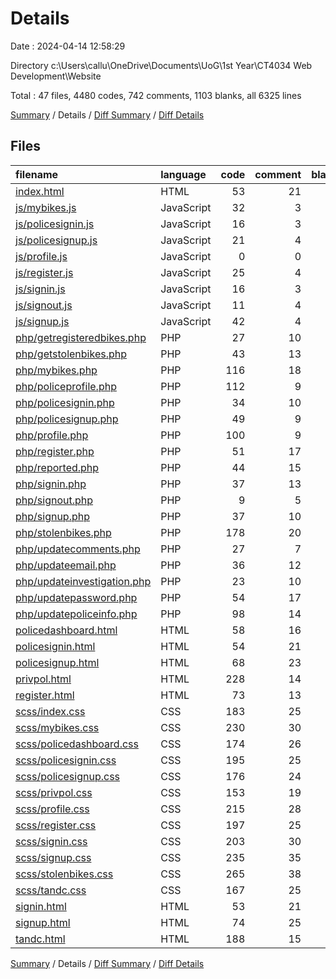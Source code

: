 # Details

Date : 2024-04-14 12:58:29

Directory c:\\Users\\callu\\OneDrive\\Documents\\UoG\\1st Year\\CT4034 Web Development\\Website

Total : 47 files,  4480 codes, 742 comments, 1103 blanks, all 6325 lines

[Summary](results.md) / Details / [Diff Summary](diff.md) / [Diff Details](diff-details.md)

## Files
| filename | language | code | comment | blank | total |
| :--- | :--- | ---: | ---: | ---: | ---: |
| [index.html](/index.html) | HTML | 53 | 21 | 8 | 82 |
| [js/mybikes.js](/js/mybikes.js) | JavaScript | 32 | 3 | 2 | 37 |
| [js/policesignin.js](/js/policesignin.js) | JavaScript | 16 | 3 | 2 | 21 |
| [js/policesignup.js](/js/policesignup.js) | JavaScript | 21 | 4 | 5 | 30 |
| [js/profile.js](/js/profile.js) | JavaScript | 0 | 0 | 1 | 1 |
| [js/register.js](/js/register.js) | JavaScript | 25 | 4 | 4 | 33 |
| [js/signin.js](/js/signin.js) | JavaScript | 16 | 3 | 2 | 21 |
| [js/signout.js](/js/signout.js) | JavaScript | 11 | 4 | 2 | 17 |
| [js/signup.js](/js/signup.js) | JavaScript | 42 | 4 | 3 | 49 |
| [php/getregisteredbikes.php](/php/getregisteredbikes.php) | PHP | 27 | 10 | 10 | 47 |
| [php/getstolenbikes.php](/php/getstolenbikes.php) | PHP | 43 | 13 | 10 | 66 |
| [php/mybikes.php](/php/mybikes.php) | PHP | 116 | 18 | 18 | 152 |
| [php/policeprofile.php](/php/policeprofile.php) | PHP | 112 | 9 | 17 | 138 |
| [php/policesignin.php](/php/policesignin.php) | PHP | 34 | 10 | 7 | 51 |
| [php/policesignup.php](/php/policesignup.php) | PHP | 49 | 9 | 11 | 69 |
| [php/profile.php](/php/profile.php) | PHP | 100 | 9 | 15 | 124 |
| [php/register.php](/php/register.php) | PHP | 51 | 17 | 16 | 84 |
| [php/reported.php](/php/reported.php) | PHP | 44 | 15 | 12 | 71 |
| [php/signin.php](/php/signin.php) | PHP | 37 | 13 | 10 | 60 |
| [php/signout.php](/php/signout.php) | PHP | 9 | 5 | 3 | 17 |
| [php/signup.php](/php/signup.php) | PHP | 37 | 10 | 10 | 57 |
| [php/stolenbikes.php](/php/stolenbikes.php) | PHP | 178 | 20 | 22 | 220 |
| [php/updatecomments.php](/php/updatecomments.php) | PHP | 27 | 7 | 9 | 43 |
| [php/updateemail.php](/php/updateemail.php) | PHP | 36 | 12 | 9 | 57 |
| [php/updateinvestigation.php](/php/updateinvestigation.php) | PHP | 23 | 10 | 7 | 40 |
| [php/updatepassword.php](/php/updatepassword.php) | PHP | 54 | 17 | 12 | 83 |
| [php/updatepoliceinfo.php](/php/updatepoliceinfo.php) | PHP | 98 | 14 | 11 | 123 |
| [policedashboard.html](/policedashboard.html) | HTML | 58 | 16 | 8 | 82 |
| [policesignin.html](/policesignin.html) | HTML | 54 | 21 | 9 | 84 |
| [policesignup.html](/policesignup.html) | HTML | 68 | 23 | 11 | 102 |
| [privpol.html](/privpol.html) | HTML | 228 | 14 | 80 | 322 |
| [register.html](/register.html) | HTML | 73 | 13 | 16 | 102 |
| [scss/index.css](/scss/index.css) | CSS | 183 | 25 | 51 | 259 |
| [scss/mybikes.css](/scss/mybikes.css) | CSS | 230 | 30 | 68 | 328 |
| [scss/policedashboard.css](/scss/policedashboard.css) | CSS | 174 | 26 | 52 | 252 |
| [scss/policesignin.css](/scss/policesignin.css) | CSS | 195 | 25 | 28 | 248 |
| [scss/policesignup.css](/scss/policesignup.css) | CSS | 176 | 24 | 45 | 245 |
| [scss/privpol.css](/scss/privpol.css) | CSS | 153 | 19 | 35 | 207 |
| [scss/profile.css](/scss/profile.css) | CSS | 215 | 28 | 56 | 299 |
| [scss/register.css](/scss/register.css) | CSS | 197 | 25 | 44 | 266 |
| [scss/signin.css](/scss/signin.css) | CSS | 203 | 30 | 58 | 291 |
| [scss/signup.css](/scss/signup.css) | CSS | 235 | 35 | 68 | 338 |
| [scss/stolenbikes.css](/scss/stolenbikes.css) | CSS | 265 | 38 | 76 | 379 |
| [scss/tandc.css](/scss/tandc.css) | CSS | 167 | 25 | 48 | 240 |
| [signin.html](/signin.html) | HTML | 53 | 21 | 10 | 84 |
| [signup.html](/signup.html) | HTML | 74 | 25 | 18 | 117 |
| [tandc.html](/tandc.html) | HTML | 188 | 15 | 84 | 287 |

[Summary](results.md) / Details / [Diff Summary](diff.md) / [Diff Details](diff-details.md)